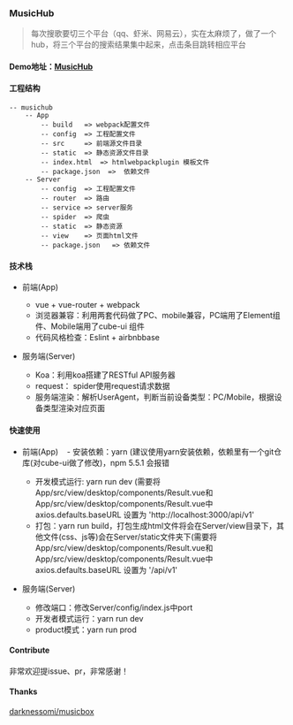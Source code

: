 ### MusicHub

> 每次搜歌要切三个平台（qq、虾米、网易云），实在太麻烦了，做了一个hub，将三个平台的搜索结果集中起来，点击条目跳转相应平台

#### Demo地址：[MusicHub](http://111.230.25.17/)

#### 工程结构
```
-- musichub
    -- App
        -- build   => webpack配置文件
        -- config  => 工程配置文件
        -- src     => 前端源文件目录
        -- static  => 静态资源文件目录
        -- index.html  => htmlwebpackplugin 模板文件
        -- package.json  =>  依赖文件
    -- Server
        -- config  => 工程配置文件
        -- router  => 路由
        -- service => server服务
        -- spider  => 爬虫
        -- static  => 静态资源
        -- view    => 页面html文件
        -- package.json   => 依赖文件
```

#### 技术栈
* 前端(App)

    - vue + vue-router + webpack
    - 浏览器兼容：利用两套代码做了PC、mobile兼容，PC端用了Element组件、Mobile端用了cube-ui 组件
    - 代码风格检查：Eslint + airbnbbase


* 服务端(Server)

    - Koa：利用koa搭建了RESTful API服务器
    - request： spider使用request请求数据
    - 服务端渲染：解析UserAgent，判断当前设备类型：PC/Mobile，根据设备类型渲染对应页面

#### 快速使用
* 前端(App)
    - 安装依赖：yarn (建议使用yarn安装依赖，依赖里有一个git仓库(对cube-ui做了修改)，npm 5.5.1 会报错
    - 开发模式运行: yarn run dev (需要将 App/src/view/desktop/components/Result.vue和App/src/view/desktop/components/Result.vue中  axios.defaults.baseURL 设置为 'http://localhost:3000/api/v1'
    - 打包：yarn run build，打包生成html文件将会在Server/view目录下，其他文件(css、js等)会在Server/static文件夹下(需要将 App/src/view/desktop/components/Result.vue和App/src/view/desktop/components/Result.vue中  axios.defaults.baseURL 设置为 '/api/v1'
    
* 服务端(Server)
    - 修改端口：修改Server/config/index.js中port
    - 开发者模式运行：yarn run dev
    - product模式：yarn run prod


#### Contribute
非常欢迎提issue、pr，非常感谢！

#### Thanks
[darknessomi/musicbox](https://github.com/darknessomi/musicbox)
